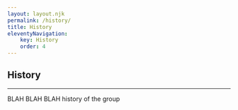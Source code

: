 ```yaml
---
layout: layout.njk
permalink: /history/
title: History
eleventyNavigation:
    key: History
    order: 4
---
```


## History

***

BLAH BLAH BLAH history of the group